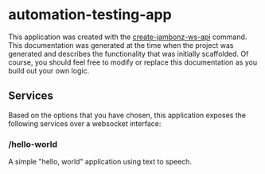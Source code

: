 # automation-testing-app

This application was created with the [create-jambonz-ws-api](https://www.npmjs.com/package/create-jambonz-ws-app) command.  This documentation was generated at the time when the project was generated and describes the functionality that was initially scaffolded.  Of course, you should feel free to modify or replace this documentation as you build out your own logic.

## Services

Based on the options that you have chosen, this application exposes the following services over a websocket interface:

### /hello-world
A simple "hello, world" application using text to speech.



